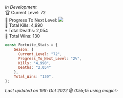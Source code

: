 
  *In Development*<br>
  🏆 Current Level: 72<br>
  🎉 Progress To Next Level: ![](https://geps.dev/progress/2)<br>
  🎯 Total Kills: 4,990<br>
  💀 Total Deaths: 2,054<br>
  👑 Total Wins: 130<br>
```js
const Fortnite_Stats = {
    Season: {    
      Current_Level: "72",
      Progress_To_Next_Level: "2%",
      Kills: "4,990",
      Deaths: "2,054"
    },
    Total_Wins: "130",
}; 
```

<!-- Last updated on Wed Oct 19 2022 00:55:15 GMT+0000 (Coordinated Universal Time) ;-;-->
<i>Last updated on 19th Oct 2022 @ 0:55;15 using magic</i>✨